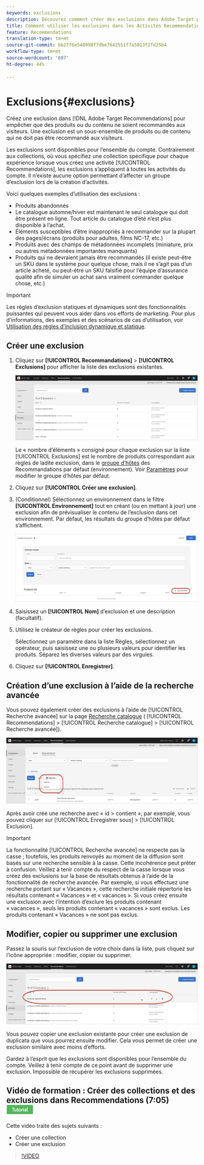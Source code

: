 ```yaml
---
keywords: exclusions
description: Découvrez comment créer des exclusions dans Adobe Target pour empêcher que des produits ou du contenu ne soient recommandés aux visiteurs.
title: Comment utiliser les exclusions dans les Activités Recommendations ?
feature: Recommendations
translation-type: tm+mt
source-git-commit: bb27f6e540998f7dbe7642551f7a5013f2fd25b4
workflow-type: tm+mt
source-wordcount: '607'
ht-degree: 44%

---
```



# Exclusions{#exclusions}

Créez une exclusion dans [!DNL Adobe Target Recommendations] pour empêcher que des produits ou du contenu ne soient recommandés aux visiteurs. Une exclusion est un sous-ensemble de produits ou de contenu qui ne doit pas être recommandé aux visiteurs.

Les exclusions sont disponibles pour l’ensemble du compte. Contrairement aux collections, où vous spécifiez une collection spécifique pour chaque expérience lorsque vous créez une activité [!UICONTROL Recommendations], les exclusions s’appliquent à toutes les activités du compte. Il n’existe aucune option permettant d’affecter un groupe d’exclusion lors de la création d’activités.

Voici quelques exemples d’utilisation des exclusions :

* Produits abandonnés
* Le catalogue automne/hiver est maintenant le seul catalogue qui doit être présent en ligne. Tout article du catalogue d’été n’est plus disponible à l’achat.
* Éléments susceptibles d’être inappropriés à recommander sur la plupart des pages/écrans (produits pour adultes, films NC-17, etc.)
* Produits avec des champs de métadonnées incomplets (miniature, prix ou autres métadonnées importantes manquants)
* Produits qui ne devraient jamais être recommandés (il existe peut-être un SKU dans le système pour quelque chose, mais il ne s’agit pas d’un article acheté, ou peut-être un SKU falsifié pour l’équipe d’assurance qualité afin de simuler un achat sans vraiment commander quelque chose, etc.)

>[!IMPORTANT]
>
>Les règles d’exclusion statiques et dynamiques sont des fonctionnalités puissantes qui peuvent vous aider dans vos efforts de marketing. Pour plus d’informations, des exemples et des scénarios de cas d’utilisation, voir [Utilisation des règles d’inclusion dynamique et statique](/help/c-recommendations/c-algorithms/use-dynamic-and-static-inclusion-rules.md#concept_4CB5C0FA705D4E449BD0B37B3D987F9F).

## Créer une exclusion

1. Cliquez sur **[!UICONTROL Recommandations]** > **[!UICONTROL Exclusions]** pour afficher la liste des exclusions existantes. 

   ![](assets/exclusions_list.png)

   Le « nombre d’éléments » consigné pour chaque exclusion sur la liste [!UICONTROL Exclusions] est le nombre de produits correspondant aux règles de ladite exclusion, dans le [groupe d’hôtes](/help/administrating-target/hosts.md) des Recommandations par défaut (environnement). Voir [Paramètres](/help/c-recommendations/plan-implement.md#concept_C1E1E2351413468692D6C21145EF0B84) pour modifier le groupe d’hôtes par défaut.

1. Cliquez sur **[!UICONTROL Créer une exclusion]**.

1. (Conditionnel) Sélectionnez un environnement dans le filtre **[!UICONTROL Environnement]** tout en créant (ou en mettant à jour) une exclusion afin de prévisualiser le contenu de l’exclusion dans cet environnement. Par défaut, les résultats du groupe d’hôtes par défaut s’affichent.

   ![Créer une exclusion](/help/c-recommendations/c-products/assets/CreateExclusion.png)

1. Saisissez un **[!UICONTROL Nom]** d’exclusion et une description (facultatif).

1. Utilisez le créateur de règles pour créer les exclusions.

   Sélectionnez un paramètre dans la liste Règles, sélectionnez un opérateur, puis saisissez une ou plusieurs valeurs pour identifier les produits. Séparez les diverses valeurs par des virgules.

1. Cliquez sur **[!UICONTROL Enregistrer]**.

## Création d’une exclusion à l’aide de la recherche avancée

Vous pouvez également créer des exclusions à l’aide de [!UICONTROL Recherche avancée] sur la page [Recherche catalogue](/help/c-recommendations/c-products/catalog-search.md#save-as) ( [!UICONTROL Recommendations] > [!UICONTROL Recherche catalogue] > [!UICONTROL Recherche avancée]).

![Enregistrer sous, boîte de dialogue](/help/c-recommendations/c-products/assets/save-as.png)

Après avoir créé une recherche avec « id > contient », par exemple, vous pouvez cliquer sur [!UICONTROL Enregistrer sous] > [!UICONTROL Exclusion].

>[!IMPORTANT]
>
>La fonctionnalité [!UICONTROL Recherche avancée] ne respecte pas la casse ; toutefois, les produits renvoyés au moment de la diffusion sont basés sur une recherche sensible à la casse. Cette incohérence peut prêter à confusion. Veillez à tenir compte du respect de la casse lorsque vous créez des exclusions sur la base de résultats obtenus à l’aide de la fonctionnalité de recherche avancée. Par exemple, si vous effectuez une recherche portant sur « Vacances », cette recherche initiale répertorie les résultats contenant « Vacances » et « vacances ». Si vous créez ensuite une exclusion avec l’intention d’exclure les produits contenant « vacances », seuls les produits contenant « vacances » sont exclus. Les produits contenant « Vacances » ne sont pas exclus.

## Modifier, copier ou supprimer une exclusion

Passez la souris sur l’exclusion de votre choix dans la liste, puis cliquez sur l’icône appropriée : modifier, copier ou supprimer.

![Icônes de survol pour une exclusion](/help/c-recommendations/c-products/assets/hover-exclusions.png)

Vous pouvez copier une exclusion existante pour créer une exclusion de duplicata que vous pourrez ensuite modifier. Cela vous permet de créer une exclusion similaire avec moins d’efforts.

Gardez à l’esprit que les exclusions sont disponibles pour l’ensemble du compte. Veillez à tenir compte de ce point avant de supprimer une exclusion. Impossible de récupérer les exclusions supprimées.

## Vidéo de formation : Créer des collections et des exclusions dans Recommendations (7:05) ![badge didacticiel](/help/assets/tutorial.png)

Cette vidéo traite des sujets suivants :

* Créer une collection
* Créer une exclusion

>[!VIDEO](https://video.tv.adobe.com/v/27689)